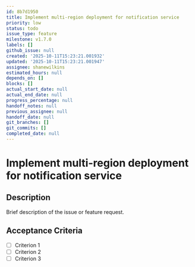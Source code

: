 ```yaml
---
id: 8b7d1950
title: Implement multi-region deployment for notification service
priority: low
status: todo
issue_type: feature
milestone: v1.7.0
labels: []
github_issue: null
created: '2025-10-11T15:23:21.001932'
updated: '2025-10-11T15:23:21.001947'
assignee: shanewilkins
estimated_hours: null
depends_on: []
blocks: []
actual_start_date: null
actual_end_date: null
progress_percentage: null
handoff_notes: null
previous_assignee: null
handoff_date: null
git_branches: []
git_commits: []
completed_date: null
---
```


# Implement multi-region deployment for notification service

## Description

Brief description of the issue or feature request.

## Acceptance Criteria

- [ ] Criterion 1
- [ ] Criterion 2
- [ ] Criterion 3